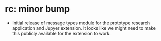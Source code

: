 # rc: minor bump

- Initial release of message types module for the prototype research application
  and Jupyer extension. It looks like we might need to make this publicly
  available for the extension to work.
